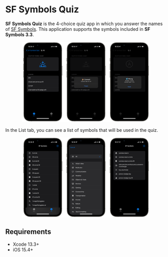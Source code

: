 # SF Symbols Quiz

**SF Symbols Quiz** is the 4-choice quiz app in which you answer the names of [SF Symbols](https://developer.apple.com/sf-symbols/). This application supports the symbols included in **SF Symbols 3.3**.

<p align="center">
    <img src="materials/screenshots_quiz.png" width=400>
</p>

In the List tab, you can see a list of symbols that will be used in the quiz.

<p align="center">
    <img src="materials/screenshots_list.png" width=400>
</p>


## Requirements

- Xcode 13.3+
- iOS 15.4+
